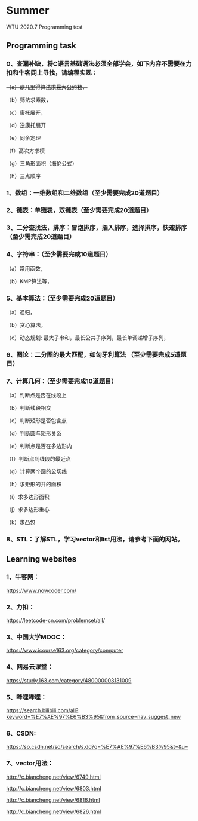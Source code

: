 # Summer
WTU 2020.7 Programming test
## Programming task
### 0、查漏补缺，将C语言基础语法必须全部学会，如下内容不需要在力扣和牛客网上寻找，请编程实现：
~~（a）欧几里得算法求最大公约数，~~

（b）筛法求素数，

（c）康托展开，

（d）逆康托展开

（e）同余定理

（f）高次方求模

（g）三角形面积（海伦公式）

（h）三点顺序

### 1、数组：一维数组和二维数组（至少需要完成20道题目）

### 2、链表：单链表，双链表（至少需要完成20道题目）

### 3、二分查找法，排序：冒泡排序，插入排序，选择排序，快速排序（至少需完成20道题目）

### 4、字符串：（至少需要完成10道题目）
（a）常用函数,

（b）KMP算法等，

### 5、基本算法：（至少需要完成20道题目）
（a）递归，

（b）贪心算法，

（c）动态规划: 最大子串和，最长公共子序列，最长单调递增子序列，


### 6、图论：二分图的最大匹配，如匈牙利算法 （至少需要完成5道题目）

### 7、计算几何：（至少需要完成10道题目）
（a）判断点是否在线段上

（b）判断线段相交

（c）判断矩形是否包含点

（d）判断圆与矩形关系

（e）判断点是否在多边形内

（f）判断点到线段的最近点

（g）计算两个圆的公切线

（h）求矩形的并的面积

（i）求多边形面积

（j）求多边形重心

（k）求凸包


### 8、STL：了解STL，学习vector和list用法，请参考下面的网站。
## Learning websites
### 1、牛客网：
https://www.nowcoder.com/
### 2、力扣：
https://leetcode-cn.com/problemset/all/
### 3、中国大学MOOC：
https://www.icourse163.org/category/computer
### 4、网易云课堂：
https://study.163.com/category/480000003131009
### 5、哔哩哔哩：
https://search.bilibili.com/all?keyword=%E7%AE%97%E6%B3%95&from_source=nav_suggest_new
### 6、CSDN: 
https://so.csdn.net/so/search/s.do?q=%E7%AE%97%E6%B3%95&t=&u=
### 7、vector用法：
http://c.biancheng.net/view/6749.html

http://c.biancheng.net/view/6803.html

http://c.biancheng.net/view/6816.html

http://c.biancheng.net/view/6826.html


